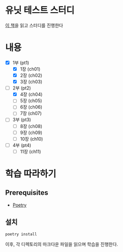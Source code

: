 # 유닛 테스트 스터디

[이 책](https://www.yes24.com/Product/Goods/104084175)을 읽고 스터디를 진행한다

# 내용

- [x] 1부 (pt1)
    - [x] 1장 (ch01)
    - [x] 2장 (ch02)
    - [x] 3장 (ch03)
- [ ] 2부 (pt2)
    - [x] 4장 (ch04)
    - [ ] 5장 (ch05)
    - [ ] 6장 (ch06)
    - [ ] 7장 (ch07)
- [ ] 3부 (pt3)
    - [ ] 8장 (ch08)
    - [ ] 9장 (ch09)
    - [ ] 10장 (ch10)
- [ ] 4부 (pt4)
    - [ ] 11장 (ch11)

# 학습 따라하기

## Prerequisites

- [Poetry](https://python-poetry.org/)

## 설치

```shell
poetry install
```

이후, 각 디렉토리의 마크다운 파일을 읽으며 학습을 진행한다.
